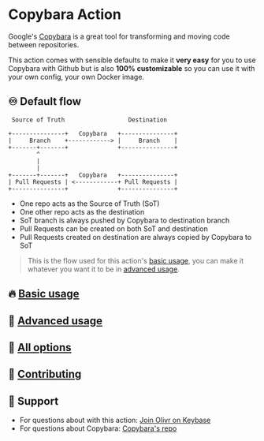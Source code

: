 # Copybara Action

Google's [Copybara](https://github.com/google/copybara) is a great tool for transforming and moving code between repositories.

This action comes with sensible defaults to make it **very easy** for you to use Copybara with Github but is also **100% customizable** so you can use it with your own config, your own Docker image.

## ♾️ Default flow

```text
 Source of Truth                  Destination

+---------------+   Copybara   +---------------+
|     Branch    +------------> |     Branch    |
+-------+-------+              +---------------+
        ^
        |
        |
+-------+-------+   Copybara   +---------------+
| Pull Requests | <------------+ Pull Requests |
+---------------+              +---------------+
```

- One repo acts as the Source of Truth (SoT)
- One other repo acts as the destination
- SoT branch is always pushed by Copybara to destination branch
- Pull Requests can be created on both SoT and destination
- Pull Requests created on destination are always copied by Copybara to SoT

> This is the flow used for this action's [basic usage](basic-usage.md), you can make it whatever you want it to be in [advanced usage](advanced-usage.md).

## 🔥 [Basic usage](basic-usage.md)

## 🧨 [Advanced usage](advanced-usage.md)

## 🔘 [All options](inputs.md)

## 💚 [Contributing](CONTRIBUTING.md)

## 💬 Support

- For questions about with this action: [Join Olivr on Keybase](https://keybase.io/team/olivr)
- For questions about Copybara: [Copybara's repo](https://github.com/google/copybara/)
